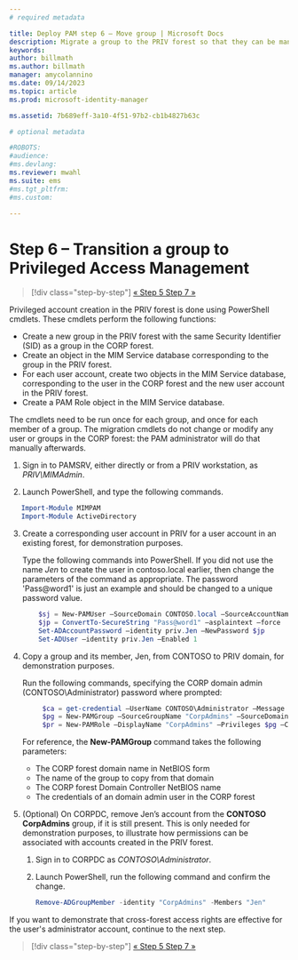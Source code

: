 ```yaml
---
# required metadata

title: Deploy PAM step 6 – Move group | Microsoft Docs
description: Migrate a group to the PRIV forest so that they can be managed with Privilege Access Management.
keywords:
author: billmath
ms.author: billmath
manager: amycolannino
ms.date: 09/14/2023
ms.topic: article
ms.prod: microsoft-identity-manager

ms.assetid: 7b689eff-3a10-4f51-97b2-cb1b4827b63c

# optional metadata

#ROBOTS:
#audience:
#ms.devlang:
ms.reviewer: mwahl
ms.suite: ems
#ms.tgt_pltfrm:
#ms.custom:

---
```

# Step 6 – Transition a group to Privileged Access Management

> [!div class="step-by-step"]
> [« Step 5 ](step-5-establish-trust-between-priv-corp-forests.md)
> [Step 7 »](step-7-elevate-user-access.md)

Privileged account creation in the PRIV forest is done using PowerShell cmdlets. These cmdlets perform the following functions:

- Create a new group in the PRIV forest with the same Security Identifier (SID) as a group in the CORP forest.  
- Create an object in the MIM Service database corresponding to the group in the PRIV forest.  
- For each user account, create two objects in the MIM Service database, corresponding to the user in the CORP forest and the new user account in the PRIV forest.  
- Create a PAM Role object in the MIM Service database.  

The cmdlets need to be run once for each group, and once for each member of a group. The migration cmdlets do not change or modify any user or groups in the CORP forest: the PAM administrator will do that manually afterwards.

1. Sign in to PAMSRV, either directly or from a PRIV workstation, as *PRIV\MIMAdmin*.

2.  Launch PowerShell, and type the following commands.

```PowerShell
   Import-Module MIMPAM
   Import-Module ActiveDirectory
```

3. Create a corresponding user account in PRIV for a user account in an existing forest, for demonstration purposes.

   Type the following commands into PowerShell.  If you did not use the name *Jen* to create the user in contoso.local earlier, then change the parameters of the command as appropriate. The password 'Pass@word1' is just an example and should be changed to a unique password value.

   ```PowerShell
       $sj = New-PAMUser –SourceDomain CONTOSO.local –SourceAccountName Jen
       $jp = ConvertTo-SecureString "Pass@word1" –asplaintext –force
       Set-ADAccountPassword –identity priv.Jen –NewPassword $jp
       Set-ADUser –identity priv.Jen –Enabled 1
   ```

4. Copy a group and its member, Jen, from CONTOSO to PRIV domain, for demonstration purposes.

    Run the following commands, specifying the CORP domain admin (CONTOSO\Administrator) password where prompted:

   ```PowerShell
        $ca = get-credential –UserName CONTOSO\Administrator –Message "CORP forest domain admin credentials"
        $pg = New-PAMGroup –SourceGroupName "CorpAdmins" –SourceDomain CONTOSO.local                 –SourceDC CORPDC.contoso.local –Credentials $ca
        $pr = New-PAMRole –DisplayName "CorpAdmins" –Privileges $pg –Candidates $sj
   ```

    For reference, the **New-PAMGroup** command takes the following parameters:

     -   The CORP forest domain name in NetBIOS form  
     -   The name of the group to copy from that domain  
     -   The CORP forest Domain Controller NetBIOS name  
     -   The credentials of an domain admin user in the CORP forest  

5. (Optional) On CORPDC, remove Jen’s account from the **CONTOSO CorpAdmins** group, if it is still present.  This is only needed for demonstration purposes, to illustrate how permissions can be associated with accounts created in the PRIV forest.

   1.  Sign in to CORPDC as *CONTOSO\Administrator*.

   2.  Launch PowerShell, run the following command and confirm the change.

       ```PowerShell
       Remove-ADGroupMember -identity "CorpAdmins" -Members "Jen"
       ```


If you want to demonstrate that cross-forest access rights are effective for the user's administrator account, continue to the next step.

> [!div class="step-by-step"]
> [« Step 5 ](step-5-establish-trust-between-priv-corp-forests.md)
> [Step 7 »](step-7-elevate-user-access.md)

